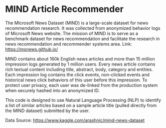# MIND Article Recommender

The MIcrosoft News Dataset (MIND) is a large-scale dataset for news recommendation research. It was collected from anonymized behavior logs of Microsoft News website. The mission of MIND is to serve as a benchmark dataset for news recommendation and facilitate the research in news recommendation and recommender systems area. Link: https://msnews.github.io/

MIND contains about 160k English news articles and more than 15 million impression logs generated by 1 million users. Every news article contains rich textual content including title, abstract, body, category and entities. Each impression log contains the click events, non-clicked events and historical news click behaviors of this user before this impression. To protect user privacy, each user was de-linked from the production system when securely hashed into an anonymized ID.

This code is designed to use Natural Language Processing (NLP) to identify a list of similar articles based on a sample article title (pulled directly from the MIND dataset) submitted by the user.

Data Source: https://www.kaggle.com/arashnic/mind-news-dataset
